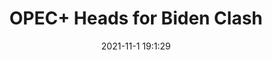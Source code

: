 ---
"title": "OPEC+ Heads for Biden Clash"
"date": "2021-11-1 19:1:29"
"feed_name": "RIGZONE"
"feed_website": "http://www.rigzone.com/"
"feed_rss": "http://www.rigzone.com/news/rss/rigzone_latest.aspx"
"link": "https://www.rigzone.com/news/wire/opec_heads_for_biden_clash-01-nov-2021-166878-article/?rss=true"
"source": "None"
"file": "_posts/2021-1-1-84f95f7e6baad848f56fcf1eee9c44bbff170a4d.md"
"accident": "0"
"drilling": "0"
"dead": "0"
"injured": "0"
"arrested": "0"
"place": "unknown place"
"where": "unknown site"
"causes": "unknown"
"place_uri": "unknown place"
---
